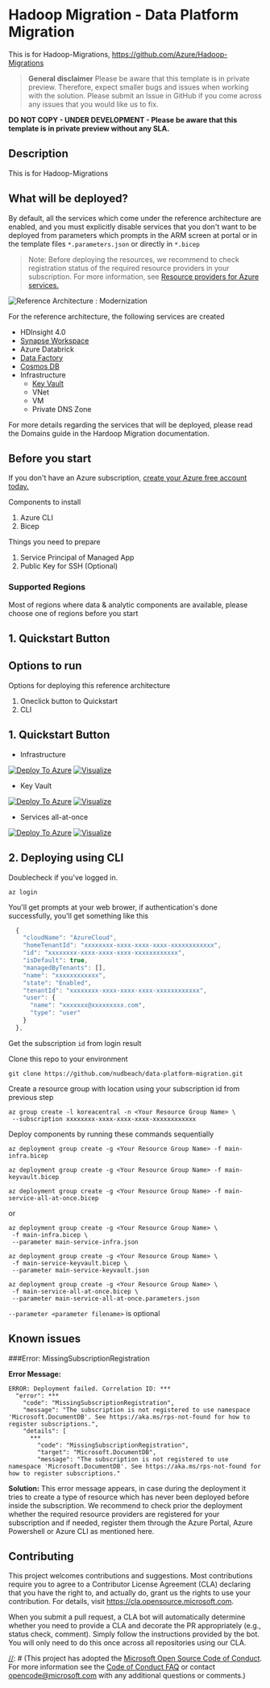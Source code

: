 # Hadoop Migration - Data Platform Migration
This is for Hadoop-Migrations, https://github.com/Azure/Hadoop-Migrations

> **General disclaimer** Please be aware that this template is in private preview. Therefore, expect smaller bugs and issues when working with the solution. Please submit an Issue in GitHub if you come across any issues that you would like us to fix.

[//]: # (**DO NOT COPY - UNDER DEVELOPMENT - MS INTERNAL ONLY - Please be aware that this template is in private preview without any SLA.**)
**DO NOT COPY - UNDER DEVELOPMENT - Please be aware that this template is in private preview without any SLA.**

## Description
This is for Hadoop-Migrations

## What will be deployed?

By default, all the services which come under the reference architecture are enabled, and you must explicitly disable services that you don't want to be deployed from parameters which prompts in the ARM screen at portal or in the template files  `*.parameters.json` or directly in `*.bicep` 

> Note: Before deploying the resources, we recommend to check registration status of the required resource providers in your subscription. For more information, see [Resource providers for Azure services.](https://docs.microsoft.com/azure/azure-resource-manager/management/resource-providers-and-types)


![Reference Architecture : Modernization](images/end_State_architecture_Modernize.png)

For the reference architecture, the following services are created

- HDInsight 4.0 
- [Synapse Workspace](https://docs.microsoft.com/azure/synapse-analytics/)
- Azure Databrick
- [Data Factory](https://docs.microsoft.com/azure/data-factory/)
- [Cosmos DB](https://docs.microsoft.com/azure/cosmos-db/introduction)
- Infrastructure
  * [Key Vault](https://docs.microsoft.com/azure/key-vault/general)
  * VNet
  * VM
  * Private DNS Zone

For more details regarding the services that will be deployed, please read the Domains guide in the Hardoop Migration documentation.

## Before you start 

If you don't have an Azure subscription, [create your Azure free account today.](https://azure.microsoft.com/free/)

Components to install

1. Azure CLI
2. Bicep

Things you need to prepare 

1. Service Principal of Managed App
2. Public Key for SSH (Optional)

### Supported Regions

Most of regions where data & analytic components are available, please choose one of regions before you start

## 1. Quickstart Button


## Options to run

Options for deploying this reference architecture

1. Oneclick button to Quickstart
2. CLI

[//]: # (2. Github Action 3. Azure DevOps Action)

## 1. Quickstart Button

- Infrastructure

[![Deploy To Azure](images/deploytoazure.svg?sanitize=true)](https://portal.azure.com/#create/Microsoft.Template/uri/https%3A%2F%2Fraw.githubusercontent.com%2Fnudbeach%2Fdata-platform-migration%2Fmain%2Fbuild%2Fmain-infra.json) 
[![Visualize](images/visualizebutton.svg?sanitize=true)](http://armviz.io/#/?load=https%3A%2F%2Fraw.githubusercontent.com%2Fnudbeach%2Fdata-platform-migration%2Fmain%2Fbuild%2Fmain-infra.json)

- Key Vault

[![Deploy To Azure](images/deploytoazure.svg?sanitize=true)](https://portal.azure.com/#create/Microsoft.Template/uri/https%3A%2F%2Fraw.githubusercontent.com%2Fnudbeach%2Fdata-platform-migration%2Fmain%2Fbuild%2Fmain-keyvault.json) 
[![Visualize](images/visualizebutton.svg?sanitize=true)](http://armviz.io/#/?load=https%3A%2F%2Fraw.githubusercontent.com%2Fnudbeach%2Fdata-platform-migration%2Fmain%2Fbuild%2Fmain-keyvault.json)

- Services all-at-once

[![Deploy To Azure](images/deploytoazure.svg?sanitize=true)](https://portal.azure.com/#create/Microsoft.Template/uri/https%3A%2F%2Fraw.githubusercontent.com%2Fnudbeach%2Fdata-platform-migration%2Fmain%2Fbuild%2Fmain-service-all-at-once.json) 
[![Visualize](images/visualizebutton.svg?sanitize=true)](http://armviz.io/#/?load=https%3A%2F%2Fraw.githubusercontent.com%2Fnudbeach%2Fdata-platform-migration%2Fmain%2Fbuild%2Fmain-service-all-at-once.json)

[//]: # (## 2. Github Action, ## 3. Azure DevOps Action)

## 2. Deploying using CLI

Doublecheck if you've logged in. 

```command
az login
```

You'll get prompts at your web brower, if authentication's done successfully, you'll get something like this

```javascript
  {
    "cloudName": "AzureCloud",
    "homeTenantId": "xxxxxxxx-xxxx-xxxx-xxxx-xxxxxxxxxxxx",
    "id": "xxxxxxxx-xxxx-xxxx-xxxx-xxxxxxxxxxxx",
    "isDefault": true,
    "managedByTenants": [],
    "name": "xxxxxxxxxxxx",
    "state": "Enabled",
    "tenantId": "xxxxxxxx-xxxx-xxxx-xxxx-xxxxxxxxxxxx",
    "user": {
      "name": "xxxxxxx@xxxxxxxxx.com",
      "type": "user"
    }
  },
```

Get the subscription `id` from login result

Clone this repo to your environment

```command
git clone https://github.com/nudbeach/data-platform-migration.git
```

Create a resource group with location using your subscription id from previous step

```command
az group create -l koreacentral -n <Your Resource Group Name> \
 --subscription xxxxxxxx-xxxx-xxxx-xxxx-xxxxxxxxxxxx
```
Deploy components by running these commands sequentially

```command
az deployment group create -g <Your Resource Group Name> -f main-infra.bicep

az deployment group create -g <Your Resource Group Name> -f main-keyvault.bicep

az deployment group create -g <Your Resource Group Name> -f main-service-all-at-once.bicep
```

or 

```command
az deployment group create -g <Your Resource Group Name> \
 -f main-infra.bicep \
 --parameter main-service-infra.json

az deployment group create -g <Your Resource Group Name> \
 -f main-service-keyvault.bicep \
 --parameter main-service-keyvault.json

az deployment group create -g <Your Resource Group Name> \
 -f main-service-all-at-once.bicep \
 --parameter main-service-all-at-once.parameters.json
```

`--parameter <parameter filename>` is optional

## Known issues

###Error: MissingSubscriptionRegistration

**Error Message:**
```text
ERROR: Deployment failed. Correlation ID: ***
  "error": ***
    "code": "MissingSubscriptionRegistration",
    "message": "The subscription is not registered to use namespace 'Microsoft.DocumentDB'. See https://aka.ms/rps-not-found for how to register subscriptions.",
    "details": [
      ***
        "code": "MissingSubscriptionRegistration",
        "target": "Microsoft.DocumentDB",
        "message": "The subscription is not registered to use namespace 'Microsoft.DocumentDB'. See https://aka.ms/rps-not-found for how to register subscriptions."

```

**Solution:**
This error message appears, in case during the deployment it tries to create a type of resource which has never been deployed before inside the subscription. We recommend to check prior the deployment whether the required resource providers are registered for your subscription and if needed, register them through the Azure Portal, Azure Powershell or Azure CLI as mentioned here.


## Contributing

This project welcomes contributions and suggestions. Most contributions require you to agree to a Contributor License Agreement (CLA) declaring that you have the right to, and actually do, grant us the rights to use your contribution. For details, visit <https://cla.opensource.microsoft.com>.

When you submit a pull request, a CLA bot will automatically determine whether you need to provide a CLA and decorate the PR appropriately (e.g., status check, comment). Simply follow the instructions provided by the bot. You will only need to do this once across all repositories using our CLA.

[//]: # (This project has adopted the [Microsoft Open Source Code of Conduct](https://opensource.microsoft.com/codeofconduct/). For more information see the [Code of Conduct FAQ](https://opensource.microsoft.com/codeofconduct/faq/) or contact [opencode@microsoft.com](mailto:opencode@microsoft.com) with any additional questions or comments.)